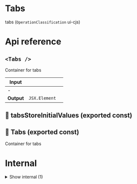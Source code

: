 # Tabs

tabs (`OperationClassification` ui-cjs)



# Api reference

## `<Tabs />`

Container for tabs


| Input      |    |    |
| ---------- | -- | -- |
| - | | |
| **Output** | `JSX.Element`   |    |



## 📄 tabsStoreInitialValues (exported const)

## 📄 Tabs (exported const)

Container for tabs

# Internal

<details><summary>Show internal (1)</summary>
    
  # 📄 { StoreProvider, useStore } (exported const)


  </details>

